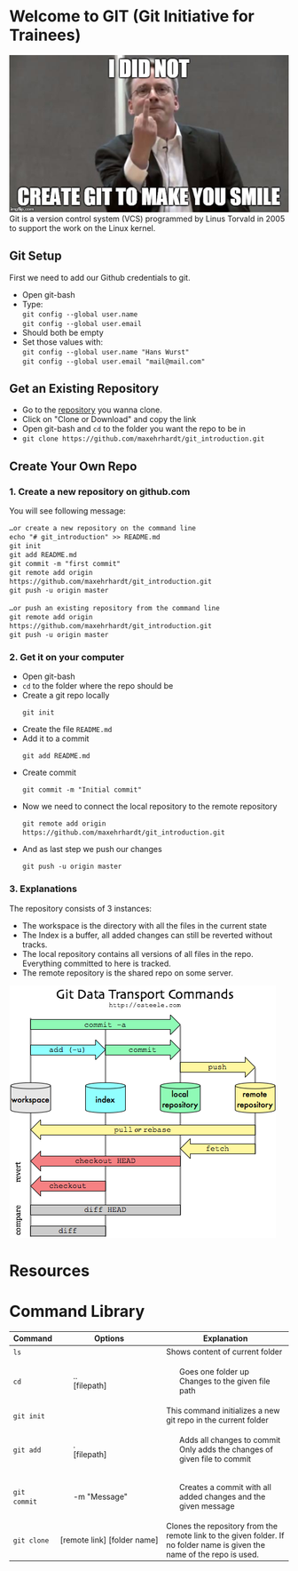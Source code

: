 # Welcome to GIT (Git Initiative for Trainees) 
![linus](images/01/linus.jpg)  
Git is a version control system (VCS) programmed by Linus Torvald in 2005 to support the work on the Linux kernel.


## Git Setup
First we need to add our Github credentials to git.
- Open git-bash
- Type:  
`git config --global user.name`  
`git config --global user.email`
- Should both be empty
- Set those values with:  
`git config --global user.name "Hans Wurst"`  
`git config --global user.email "mail@mail.com"`

## Get an Existing Repository
- Go to the [repository](https://github.com/maxehrhardt/git_introduction.git) you wanna clone.
- Click on "Clone or Download" and copy the link
- Open git-bash and `cd` to the folder you want the repo to be in
- `git clone https://github.com/maxehrhardt/git_introduction.git`
  
## Create Your Own Repo
### 1. Create a new repository on github.com  
You will see following message:  
```
…or create a new repository on the command line
echo "# git_introduction" >> README.md
git init
git add README.md
git commit -m "first commit"
git remote add origin https://github.com/maxehrhardt/git_introduction.git
git push -u origin master
                
…or push an existing repository from the command line
git remote add origin https://github.com/maxehrhardt/git_introduction.git
git push -u origin master
```
### 2. Get it on your computer
- Open git-bash
- `cd` to the folder where the repo should be
- Create a git repo locally 
  ```
  git init
  ```
- Create the file `README.md`
- Add it to a commit
  ```
  git add README.md
  ```
- Create commit
  ```
  git commit -m "Initial commit"
  ```
- Now we need to connect the local repository to the remote repository
  ```
  git remote add origin https://github.com/maxehrhardt/git_introduction.git
  ```
- And as last step we push our changes
  ```
  git push -u origin master
  ```

### 3. Explanations
The repository consists of 3 instances:

- The workspace is the directory with all the files in the current state
- The Index is a buffer, all added changes can still be reverted without tracks.
- The local repository contains all versions of all files in the repo. Everything committed to here is tracked.
- The remote repository is the shared repo on some server.

![image](images/01/git_workflow.png)

# Resources

# Command Library

| Command | Options | Explanation
| --- | --- | --- |
| `ls` |  | Shows content of current folder |
| `cd` |  <ul style="list-style-type:none;"><li>..</li><li>[filepath]</li></ul> | <ul style="list-style-type:none;"><li>Goes one folder up</li><li>Changes to the given file path</li></ul>  |
| `git init` |  | This command initializes a new git repo in the current  folder |
| `git add` | <ul style="list-style-type:none;"><li>.</li><li>[filepath]</li></ul> |<ul style="list-style-type:none;"><li>Adds all changes to commit</li><li>Only adds the changes of given file to commit</li></ul> |
| <nobr>`git commit` </nobr>| <ul style="list-style-type:none;"><li>-m "Message"</li></ul> |<ul style="list-style-type:none;"><li>Creates a commit with all added changes and the given message</li></ul> |
| `git clone ` | <nobr>[remote link] [folder name] </nobr> | Clones the repository from the remote link to the given folder. If no folder name is given the name of the repo is used. |